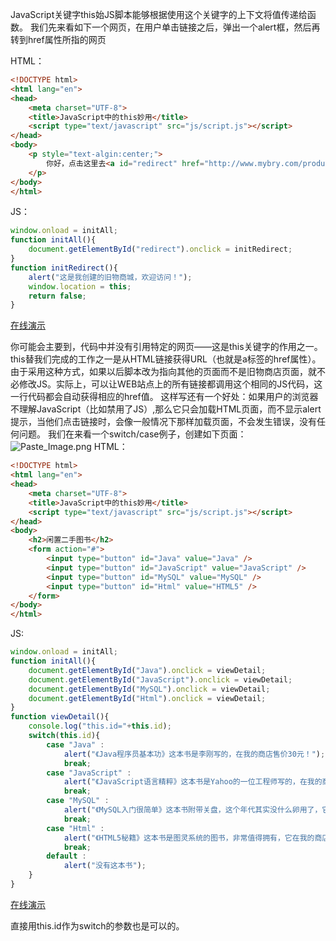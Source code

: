 ﻿JavaScript关键字this始JS脚本能够根据使用这个关键字的上下文将值传递给函数。
我们先来看如下一个网页，在用户单击链接之后，弹出一个alert框，然后再转到href属性所指的网页

HTML：
```html
<!DOCTYPE html>
<html lang="en">
<head>
    <meta charset="UTF-8">
    <title>JavaScript中的this妙用</title>
    <script type="text/javascript" src="js/script.js"></script>
</head>
<body>
    <p style="text-algin:center;">
        你好，点击这里去<a id="redirect" href="http://www.mybry.com/products/store/list.html">旧物商店</a>
    </p>
</body>
</html>
```
JS：
```js
window.onload = initAll;
function initAll(){
    document.getElementById("redirect").onclick = initRedirect;
}
function initRedirect(){
    alert("这是我创建的旧物商城，欢迎访问！");
    window.location = this;
    return false;
}
```
[在线演示](http://sandbox.runjs.cn/show/mp2pnrda)

你可能会主要到，代码中并没有引用特定的网页——这是this关键字的作用之一。this替我们完成的工作之一是从HTML链接获得URL（也就是a标签的href属性）。由于采用这种方式，如果以后脚本改为指向其他的页面而不是旧物商店页面，就不必修改JS。实际上，可以让WEB站点上的所有链接都调用这个相同的JS代码，这一行代码都会自动获得相应的href值。
这样写还有一个好处：如果用户的浏览器不理解JavaScript（比如禁用了JS）,那么它只会加载HTML页面，而不显示alert提示，当他们点击链接时，会像一般情况下那样加载页面，不会发生错误，没有任何问题。
我们在来看一个switch/case例子，创建如下页面：
![Paste_Image.png](../../image/160318/js-this/1.png)
HTML：
```html
<!DOCTYPE html>
<html lang="en">
<head>
    <meta charset="UTF-8">
    <title>JavaScript中的this妙用</title>
    <script type="text/javascript" src="js/script.js"></script>
</head>
<body>
    <h2>闲置二手图书</h2>
    <form action="#">
        <input type="button" id="Java" value="Java" />
        <input type="button" id="JavaScript" value="JavaScript" />
        <input type="button" id="MySQL" value="MySQL" />
        <input type="button" id="Html" value="HTML5" />
    </form>
</body>
</html>
```
JS:
```js
window.onload = initAll;
function initAll(){
    document.getElementById("Java").onclick = viewDetail;
    document.getElementById("JavaScript").onclick = viewDetail;
    document.getElementById("MySQL").onclick = viewDetail;
    document.getElementById("Html").onclick = viewDetail;
}
function viewDetail(){
    console.log("this.id="+this.id);
    switch(this.id){
        case "Java" : 
            alert("《Java程序员基本功》这本书是李刚写的，在我的商店售价30元！");
            break;
        case "JavaScript" : 
            alert("《JavaScript语言精粹》这本书是Yahoo的一位工程师写的，在我的商店售价15元！");
            break;
        case "MySQL" : 
            alert("《MySQL入门很简单》这本书附带关盘，这个年代其实没什么卵用了，它在我的商店售价28元！");
            break;
        case "Html" : 
            alert("《HTML5秘籍》这本书是图灵系统的图书，非常值得拥有，它在我的商店售价25元，卖的非常好！");
            break;
        default : 
            alert("没有这本书");
    }
}
```
[在线演示](http://sandbox.runjs.cn/show/wflrmken)

直接用this.id作为switch的参数也是可以的。
